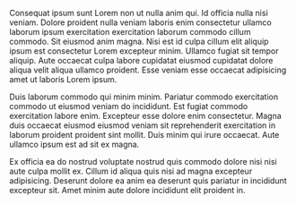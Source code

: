 Consequat ipsum sunt Lorem non ut nulla anim qui. Id officia nulla nisi veniam. Dolore proident nulla veniam laboris enim consectetur ullamco laborum ipsum exercitation exercitation laborum commodo cillum commodo. Sit eiusmod anim magna. Nisi est id culpa cillum elit aliquip ipsum est consectetur Lorem excepteur minim. Ullamco fugiat sit tempor aliquip. Aute occaecat culpa labore cupidatat eiusmod cupidatat dolore aliqua velit aliqua ullamco proident. Esse veniam esse occaecat adipisicing amet ut laboris Lorem ipsum.

Duis laborum commodo qui minim minim. Pariatur commodo exercitation commodo ut eiusmod veniam do incididunt. Est fugiat commodo exercitation labore enim. Excepteur esse dolore enim consectetur. Magna duis occaecat eiusmod eiusmod veniam sit reprehenderit exercitation in laborum proident proident sint mollit. Duis minim qui irure occaecat. Aute ullamco ipsum est ad sit ex magna.

Ex officia ea do nostrud voluptate nostrud quis commodo dolore nisi nisi aute culpa mollit ex. Cillum id aliqua quis nisi ad magna excepteur adipisicing. Deserunt dolore ea anim ea deserunt quis pariatur in incididunt excepteur sit. Amet minim aute dolore incididunt elit proident in.